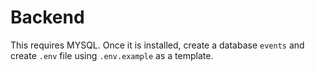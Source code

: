 # Backend

This requires MYSQL. Once it is installed, create a database `events` and create `.env` file using `.env.example` as a template.
 